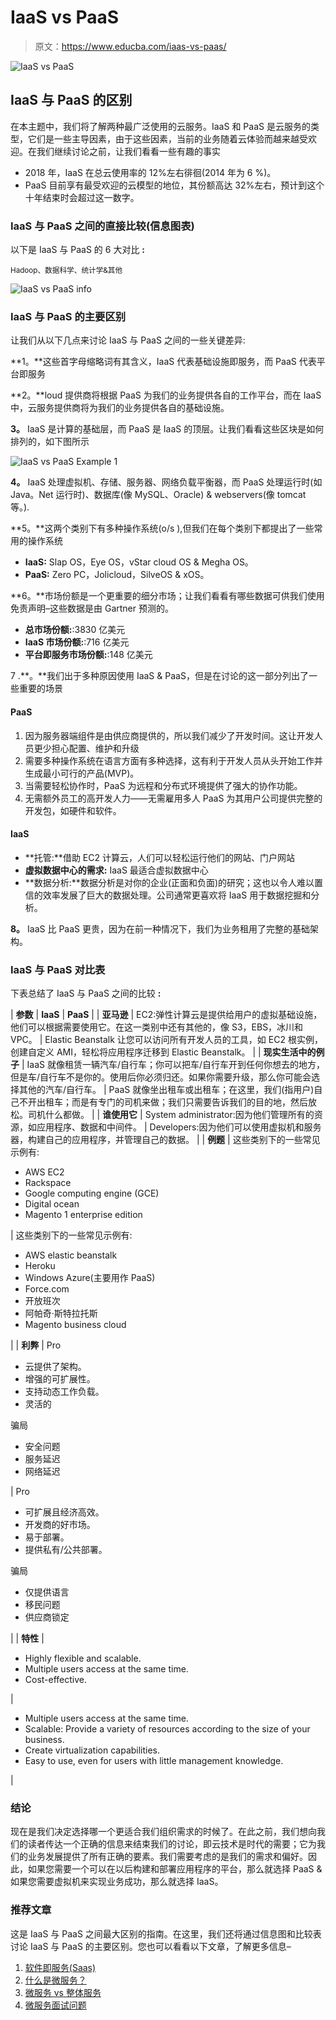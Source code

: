 # IaaS vs PaaS

> 原文：<https://www.educba.com/iaas-vs-paas/>

![IaaS vs PaaS](img/e74e9b2d699b7ec7cf026ce8045e5391.png)



## IaaS 与 PaaS 的区别

在本主题中，我们将了解两种最广泛使用的云服务。IaaS 和 PaaS 是云服务的类型，它们是一些主导因素，由于这些因素，当前的业务随着云体验而越来越受欢迎。在我们继续讨论之前，让我们看看一些有趣的事实

*   2018 年，IaaS 在总云使用率的 12%左右徘徊(2014 年为 6 %)。
*   PaaS 目前享有最受欢迎的云模型的地位，其份额高达 32%左右，预计到这个十年结束时会超过这一数字。

### IaaS 与 PaaS 之间的直接比较(信息图表)

以下是 IaaS 与 PaaS 的 6 大对比 **:**

<small>Hadoop、数据科学、统计学&其他</small>

![IaaS vs PaaS info](img/ca057f7a2f25765756fd03270b203f59.png)



### IaaS 与 PaaS 的主要区别

让我们从以下几点来讨论 IaaS 与 PaaS 之间的一些关键差异:

**1。**这些首字母缩略词有其含义，IaaS 代表基础设施即服务，而 PaaS 代表平台即服务

**2。**loud 提供商将根据 PaaS 为我们的业务提供各自的工作平台，而在 IaaS 中，云服务提供商将为我们的业务提供各自的基础设施。

**3。** IaaS 是计算的基础层，而 PaaS 是 IaaS 的顶层。让我们看看这些区块是如何排列的，如下图所示

![IaaS vs PaaS Example 1](img/6722603ab4238b289b413dbfd5158f5c.png)



**4。** IaaS 处理虚拟机、存储、服务器、网络负载平衡器，而 PaaS 处理运行时(如 Java。Net 运行时)、数据库(像 MySQL、Oracle) & webservers(像 tomcat 等。).

**5。**这两个类别下有多种操作系统(o/s ),但我们在每个类别下都提出了一些常用的操作系统

*   **IaaS:** Slap OS，Eye OS，vStar cloud OS & Megha OS。
*   **PaaS:** Zero PC，Jolicloud，SilveOS & xOS。

**6。**市场份额是一个更重要的细分市场；让我们看看有哪些数据可供我们使用免责声明–这些数据是由 Gartner 预测的。

*   **总市场份额:**:3830 亿美元
*   **IaaS 市场份额:**:716 亿美元
*   **平台即服务市场份额:**:148 亿美元

7 .**。**我们出于多种原因使用 IaaS & PaaS，但是在讨论的这一部分列出了一些重要的场景

#### PaaS

1.  因为服务器端组件是由供应商提供的，所以我们减少了开发时间。这让开发人员更少担心配置、维护和升级
2.  需要多种操作系统在语言方面有多种选择，这有利于开发人员从头开始工作并生成最小可行的产品(MVP)。
3.  当需要轻松协作时，PaaS 为远程和分布式环境提供了强大的协作功能。
4.  无需额外员工的高开发人力——无需雇用多人 PaaS 为其用户公司提供完整的开发包，如硬件和软件。

#### IaaS

*   **托管:**借助 EC2 计算云，人们可以轻松运行他们的网站、门户网站
*   **虚拟数据中心的需求:** IaaS 最适合虚拟数据中心
*   **数据分析:**数据分析是对你的企业(正面和负面)的研究；这也以令人难以置信的效率发展了巨大的数据处理。公司通常更喜欢将 IaaS 用于数据挖掘和分析。

**8。** IaaS 比 PaaS 更贵，因为在前一种情况下，我们为业务租用了完整的基础架构。

### IaaS 与 PaaS 对比表

下表总结了 IaaS 与 PaaS 之间的比较 **:**

| **参数** | **IaaS** | **PaaS** |
| **亚马逊** | EC2:弹性计算云是提供给用户的虚拟基础设施，他们可以根据需要使用它。在这一类别中还有其他的，像 S3，EBS，冰川和 VPC。 | Elastic Beanstalk 让您可以访问所有开发人员的工具，如 EC2 根实例，创建自定义 AMI，轻松将应用程序迁移到 Elastic Beanstalk。 |
| **现实生活中的例子** | IaaS 就像租赁一辆汽车/自行车；你可以把车/自行车开到任何你想去的地方，但是车/自行车不是你的。使用后你必须归还。如果你需要升级，那么你可能会选择其他的汽车/自行车。 | PaaS 就像坐出租车或出租车；在这里，我们(指用户)自己不开出租车；而是有专门的司机来做；我们只需要告诉我们的目的地，然后放松。司机什么都做。 |
| **谁使用它** | System administrator:因为他们管理所有的资源，如应用程序、数据和中间件。 | Developers:因为他们可以使用虚拟机和服务器，构建自己的应用程序，并管理自己的数据。 |
| **例题** | 这些类别下的一些常见示例有:

*   AWS EC2
*   Rackspace
*   Google computing engine (GCE)
*   Digital ocean
*   Magento 1 enterprise edition

 | 这些类别下的一些常见示例有:

*   AWS elastic beanstalk
*   Heroku
*   Windows Azure(主要用作 PaaS)
*   Force.com
*   开放班次
*   阿帕奇·斯特拉托斯
*   Magento business cloud

 |
| **利弊** | Pro

*   云提供了架构。
*   增强的可扩展性。
*   支持动态工作负载。
*   灵活的

骗局

*   安全问题
*   服务延迟
*   网络延迟

 | Pro

*   可扩展且经济高效。
*   开发商的好市场。
*   易于部署。
*   提供私有/公共部署。

骗局

*   仅提供语言
*   移民问题
*   供应商锁定

 |
| **特性** | 

*   Highly flexible and scalable.
*   Multiple users access at the same time.
*   Cost-effective.

 | 

*   Multiple users access at the same time.
*   Scalable: Provide a variety of resources according to the size of your business.
*   Create virtualization capabilities.
*   Easy to use, even for users with little management knowledge.

 |

### 结论

现在是我们决定选择哪一个更适合我们组织需求的时候了。在此之前，我们想向我们的读者传达一个正确的信息来结束我们的讨论，即云技术是时代的需要；它为我们的业务发展提供了所有正确的要素。我们需要考虑的是我们的需求和偏好。因此，如果您需要一个可以在以后构建和部署应用程序的平台，那么就选择 PaaS &如果您需要虚拟机来实现业务成功，那么就选择 IaaS。

### 推荐文章

这是 IaaS 与 PaaS 之间最大区别的指南。在这里，我们还将通过信息图和比较表讨论 IaaS 与 PaaS 的主要区别。您也可以看看以下文章，了解更多信息–

1.  [软件即服务(Saas)](https://www.educba.com/what-is-software-as-a-service-saas/)
2.  [什么是微服务？](https://www.educba.com/what-is-microservices/)
3.  [微服务 vs 整体服务](https://www.educba.com/microservice-vs-monolithic/)
4.  [微服务面试问题](https://www.educba.com/microservices-interview-questions/)






